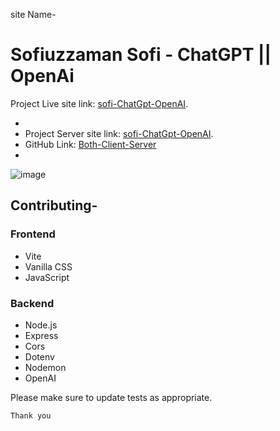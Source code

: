 site Name- 
# Sofiuzzaman Sofi - ChatGPT || OpenAi 



Project Live site link: [sofi-ChatGpt-OpenAI](https://sofi-chat-gpt-open-ai.vercel.app).


- 
- Project Server site link: [sofi-ChatGpt-OpenAI](https://sofi-chatgpt-ai.onrender.com).
- GitHub Link: [Both-Client-Server](https://github.com/SofiuzzamanSofi/sofi-ChatGpt-OpenAi)
- 


![image](https://user-images.githubusercontent.com/108426827/226465899-3fde9b77-0e27-41e2-9075-671b209a2a9f.png)

## Contributing-

### Frontend
- Vite
- Vanilla CSS
- JavaScript


### Backend
- Node.js
- Express
- Cors
- Dotenv
- Nodemon
- OpenAI


<!-- - Node Js
- Express Js
- MongoDB
- Mongoose
- JSON Web Token
- Bcrypt Js
- Stripe -->

Please make sure to update tests as appropriate.

```Thank you```

